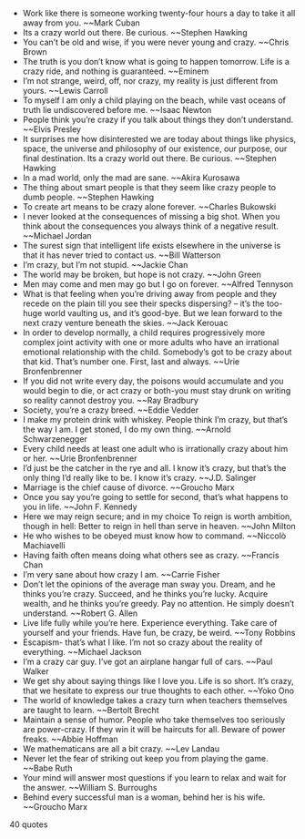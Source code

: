  - Work like there is someone working twenty-four hours a day to take it all away from you. ~~Mark Cuban
 - Its a crazy world out there. Be curious. ~~Stephen Hawking
 - You can’t be old and wise, if you were never young and crazy. ~~Chris Brown
 - The truth is you don’t know what is going to happen tomorrow. Life is a crazy ride, and nothing is guaranteed. ~~Eminem
 - I’m not strange, weird, off, nor crazy, my reality is just different from yours. ~~Lewis Carroll
 - To myself I am only a child playing on the beach, while vast oceans of truth lie undiscovered before me. ~~Isaac Newton
 - People think you’re crazy if you talk about things they don’t understand. ~~Elvis Presley
 - It surprises me how disinterested we are today about things like physics, space, the universe and philosophy of our existence, our purpose, our final destination. Its a crazy world out there. Be curious. ~~Stephen Hawking
 - In a mad world, only the mad are sane. ~~Akira Kurosawa
 - The thing about smart people is that they seem like crazy people to dumb people. ~~Stephen Hawking
 - To create art means to be crazy alone forever. ~~Charles Bukowski
 - I never looked at the consequences of missing a big shot. When you think about the consequences you always think of a negative result. ~~Michael Jordan
 - The surest sign that intelligent life exists elsewhere in the universe is that it has never tried to contact us. ~~Bill Watterson
 - I’m crazy, but I’m not stupid. ~~Jackie Chan
 - The world may be broken, but hope is not crazy. ~~John Green
 - Men may come and men may go but I go on forever. ~~Alfred Tennyson
 - What is that feeling when you’re driving away from people and they recede on the plain till you see their specks dispersing? – it’s the too-huge world vaulting us, and it’s good-bye. But we lean forward to the next crazy venture beneath the skies. ~~Jack Kerouac
 - In order to develop normally, a child requires progressively more complex joint activity with one or more adults who have an irrational emotional relationship with the child. Somebody’s got to be crazy about that kid. That’s number one. First, last and always. ~~Urie Bronfenbrenner
 - If you did not write every day, the poisons would accumulate and you would begin to die, or act crazy or both-you must stay drunk on writing so reality cannot destroy you. ~~Ray Bradbury
 - Society, you’re a crazy breed. ~~Eddie Vedder
 - I make my protein drink with whiskey. People think I’m crazy, but that’s the way I am. I get stoned, I do my own thing. ~~Arnold Schwarzenegger
 - Every child needs at least one adult who is irrationally crazy about him or her. ~~Urie Bronfenbrenner
 - I’d just be the catcher in the rye and all. I know it’s crazy, but that’s the only thing I’d really like to be. I know it’s crazy. ~~J.D. Salinger
 - Marriage is the chief cause of divorce. ~~Groucho Marx
 - Once you say you’re going to settle for second, that’s what happens to you in life. ~~John F. Kennedy
 - Here we may reign secure; and in my choice To reign is worth ambition, though in hell: Better to reign in hell than serve in heaven. ~~John Milton
 - He who wishes to be obeyed must know how to command. ~~Niccolò Machiavelli
 - Having faith often means doing what others see as crazy. ~~Francis Chan
 - I’m very sane about how crazy I am. ~~Carrie Fisher
 - Don’t let the opinions of the average man sway you. Dream, and he thinks you’re crazy. Succeed, and he thinks you’re lucky. Acquire wealth, and he thinks you’re greedy. Pay no attention. He simply doesn’t understand. ~~Robert G. Allen
 - Live life fully while you’re here. Experience everything. Take care of yourself and your friends. Have fun, be crazy, be weird. ~~Tony Robbins
 - Escapism- that’s what I like. I’m not so crazy about the reality of everything. ~~Michael Jackson
 - I’m a crazy car guy. I’ve got an airplane hangar full of cars. ~~Paul Walker
 - We get shy about saying things like I love you. Life is so short. It’s crazy, that we hesitate to express our true thoughts to each other. ~~Yoko Ono
 - The world of knowledge takes a crazy turn when teachers themselves are taught to learn. ~~Bertolt Brecht
 - Maintain a sense of humor. People who take themselves too seriously are power-crazy. If they win it will be haircuts for all. Beware of power freaks. ~~Abbie Hoffman
 - We mathematicans are all a bit crazy. ~~Lev Landau
 - Never let the fear of striking out keep you from playing the game. ~~Babe Ruth
 - Your mind will answer most questions if you learn to relax and wait for the answer. ~~William S. Burroughs
 - Behind every successful man is a woman, behind her is his wife. ~~Groucho Marx

40 quotes